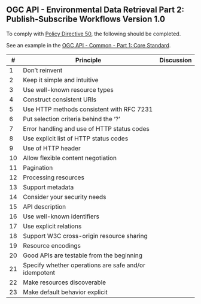 ## OGC API - Environmental Data Retrieval Part 2: Publish-Subscribe Workflows Version 1.0

To comply with [Policy Directive 50](https://portal.ogc.org/public_ogc/directives/directives.php#50), the following should be completed.

See an example in the [OGC API - Common - Part 1: Core Standard](https://docs.ogc.org/is/19-072/19-072.html#_c483b499-4a80-4d7d-997e-100e0d89a0b3).



| # | Principle | Discussion
| -- | -- | --
|	1	|	Don’t reinvent	|	
|	2	|	Keep it simple and intuitive	|	
|	3	|	Use well-known resource types	|	
|	4	|	Construct consistent URIs	|	
|	5	|	Use HTTP methods consistent with RFC 7231	|	
|	6	|	Put selection criteria behind the ‘?’	|	
|	7	|	Error handling and use of HTTP status codes	|	
|	8	|	Use explicit list of HTTP status codes	|	
|	9	|	Use of HTTP header	|	
|	10	|	Allow flexible content negotiation	|	
|	11	|	Pagination	|	
|	12	|	Processing resources	|	
|	13	|	Support metadata	|	
|	14	|	Consider your security needs	|	
|	15	|	API description	|	
|	16	|	Use well-known identifiers	|	
|	17	|	Use explicit relations	|	
|	18	|	Support W3C cross-origin resource sharing	|	
|	19	|	Resource encodings	|	
|	20	|	Good APIs are testable from the beginning	|	
|	21	|	Specify whether operations are safe and/or idempotent	|	
|	22	|	Make resources discoverable	|	
|	23	|	Make default behavior explicit	|	



